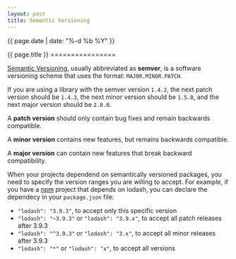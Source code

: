 ```yaml
---
layout: post
title: Semantic Versioning
---
```


<p class="meta">{{ page.date | date: "%-d %b %Y" }}</p>
{{ page.title }}
================

[Semantic Versioning](http://semver.org/), usually abbreviated as **semver**, is a software versioning scheme that uses the format:
```MAJOR.MINOR.PATCH```.

If you are using a library with the semver version ```1.4.2```, the next patch version should be ```1.4.3```, the next minor version should be ```1.5.0```, and the next major version should be ```2.0.0```.

A **patch version** should only contain bug fixes and remain backwards compatible.

A **minor version** contains new features, but remains backwards compatible.

A **major version** can contain new features that break backward compatibility.

When your projects dependend on semantically versioned packages, you need to specify the version ranges you are willing to accept. For example, if you have a [npm](https://www.npmjs.com/) project that depends on lodash, you can declare the dependecy in your ```package.json``` file:

- ```"lodash": "3.9.3"```, to accept only this specific version
- ```"lodash": "~3.9.3"``` or ```"lodash": "3.9.x"```, to accept all patch releases after 3.9.3
- ```"lodash": "^3.9.3"``` or ```"lodash": "3.x"```, to accept all minor releases after 3.9.3
- ```"lodash": "*"``` or ```"lodash": "x"```, to accept all versions
